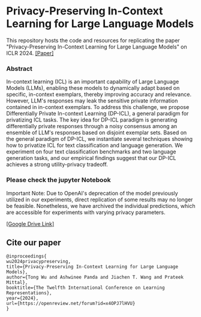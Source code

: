 # Privacy-Preserving In-Context Learning for Large Language Models

 
This repository hosts the code and resources for replicating the paper "Privacy-Preserving In-Context Learning for Large Language Models" on ICLR 2024. [[Paper]](https://openreview.net/pdf?id=x4OPJ7lHVU)


### Abstract 
In-context learning (ICL) is an important capability of Large Language Models (LLMs), enabling these models to dynamically adapt based on specific, in-context exemplars, thereby improving accuracy and relevance. However, LLM's responses may leak the sensitive private information contained in in-context exemplars. To address this challenge, we propose Differentially Private In-context Learning (DP-ICL), a general paradigm for privatizing ICL tasks. The key idea for DP-ICL paradigm is generating differentially private responses through a noisy consensus among an ensemble of LLM's responses based on disjoint exemplar sets. Based on the general paradigm of DP-ICL, we instantiate several techniques showing how to privatize ICL for text classification and language generation. We experiment on four text classification benchmarks and two language generation tasks, and our empirical findings suggest that our DP-ICL achieves a strong utility-privacy tradeoff.



### Please check the jupyter Notebook

Important Note: Due to OpenAI's deprecation of the model previously utilized in our experiments, direct replication of some results may no longer be feasible. Nonetheless, we have archived the individual predictions, which are accessible for experiments with varying privacy parameters.


[[Google Drive Link]](https://drive.google.com/drive/u/1/folders/0AJCvzTWYIQ14Uk9PVA)




## Cite our paper
```
@inproceedings{
wu2024privacypreserving,
title={Privacy-Preserving In-Context Learning for Large Language Models},
author={Tong Wu and Ashwinee Panda and Jiachen T. Wang and Prateek Mittal},
booktitle={The Twelfth International Conference on Learning Representations},
year={2024},
url={https://openreview.net/forum?id=x4OPJ7lHVU}
}
```
